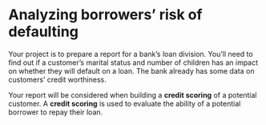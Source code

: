# Analyzing borrowers’ risk of defaulting

Your project is to prepare a report for a bank’s loan division. You’ll need to find out if a customer’s marital status and number of children has an impact on whether they will default on a loan. The bank already has some data on customers’ credit worthiness.

Your report will be considered when building a **credit scoring** of a potential customer. A **credit scoring** is used to evaluate the ability of a potential borrower to repay their loan.